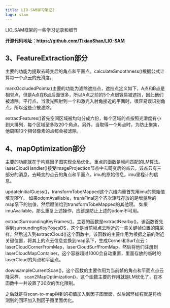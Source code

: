 ```yaml
---
title: LIO-SAM学习笔记2
tags: slam
---
```


LIO_SAM框架的一些学习记录和细节

<!--more-->
**开源代码地址：https://github.com/TixiaoShan/LIO-SAM**

## 3、FeatureExtraction部分
主要的功能为提取去畸变后的角点和平面点。calculateSmoothness()根据公式计算每一个点云的光滑度。


markOccludedPoints()主要的功能为滤除遮挡点，遮挡点定义如下，A点和B点是相邻点，但是A点在B点后面很多，所以A点之前的5个点很容易被遮挡，因此他们被滤除。平行点。当激光照射到一个和激光入射角接近的平面时，很容易误识别角点，所以这些点被滤除。


extractFeatures()首先空间区域被均匀分成六份，每个区域的点按照光滑度有小到大排列，每个区域至多取20个角点。另外，当取得一个角点时，为防止聚集，他周围10个相邻像素的点都会被滤除。
## 4、mapOptimization部分
主要的功能就在于构建因子图实现全局优化，重点的函数是帧间匹配的LM算法。laserCloudHandler()接受imageProjection节点中去畸变后的点云，该点云有三部分的消息，去畸变的点云的角点和平面点，imu的原始信息，imu里程计的信息。

updateInitialGuess()，transformTobeMapped这个六维向量首先用imu的原始值填充RPY。
如果odomAvailiable，transFinal这个齐次矩阵存放的是增量后的map系下的初值，然后赋值给到transformTobeMapped的其他项。
如果imuAvailable，那么重复上述操作，应该是防止上述的odom不可用。

extractSurroundingKeyFrames()。主要的函数是extractNearby()。该函数首先得到surroundingKeyPosesDS，这个是当前帧点云附近的一些关键帧位置的降采样。然后送入到extractCloud()这个函数中，该函数的主要作用为根据之前的附近关键位置，将其上的点云信息变换到map系下，生成Corner和Surf点云：laserCloudCornerFromMap，laserCloudSurfFromMap，然后将他们注册到laserCloudMapContainer。这个容器超过1000会自动重置，里面存放的临时的laserCloud的角点和平面点。

downsampleCurrentScan()，这个函数的主要作用为当前帧的角点和平面点点云降采样。
scan2MapOptimization()，这个函数主要的作用就是LM优化了，在本函数中一共设置了30次的优化限制。

之后就是将scan-to-map得到的初值加入到因子图里面，然后回环线程就是将检测到的回环加入到因子图里面优化。

